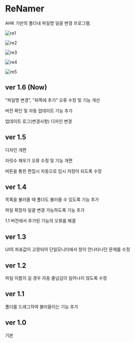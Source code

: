 # ReNamer

AHK 기반의 폴더내 파일명 일괄 변경 프로그램.

![re1](https://user-images.githubusercontent.com/62345985/141666077-02459929-bcab-41ed-8b39-bc6f3876a6b6.png)

![re2](https://user-images.githubusercontent.com/62345985/141666078-9babd03a-5717-4364-a25a-88ec007d2d63.png)

![re3](https://user-images.githubusercontent.com/62345985/141666079-fddb0f91-3ab6-40b4-a116-9a777afd49ee.png)

![re4](https://user-images.githubusercontent.com/62345985/141666081-4ea9eca7-fa19-4ca6-ba9b-77cfb7c21b6a.png)

![re5](https://user-images.githubusercontent.com/62345985/141666082-e3ce7a3f-10d3-45d9-b92e-1cea7a920375.png)

## ver 1.6 (Now)

"파일명 변경", "뒤쪽에 추가" 오류 수정 및 기능 개선

버전 확인 및 자동 업데이트 기능 추가

업데이트 로그(변경사항) 디자인 변경


## ver 1.5

디자인 개편

자릿수 채우기 오류 수정 및 기능 개편

버튼을 통한 편집시 자동으로 임시 저장이 되도록 수정


## ver 1.4

목록을 불러올 때 폴더도 불러올 수 있도록 기능 추가

파일 확장자 일괄 변경 가능하도록 기능 추가

1.1 버전에서 추가된 기능의 오류를 해결


## ver 1.3

UI의 좌표값이 고정되어 단일모니터에서 창이 안나타나던 문제를 수정


## ver 1.2

파일 이름이 길 경우 자동 줄넘김이 일어나지 않도록 수정


## ver 1.1

폴더를 드래그하여 불러들이는 기능 추가

## ver 1.0

기본



	
